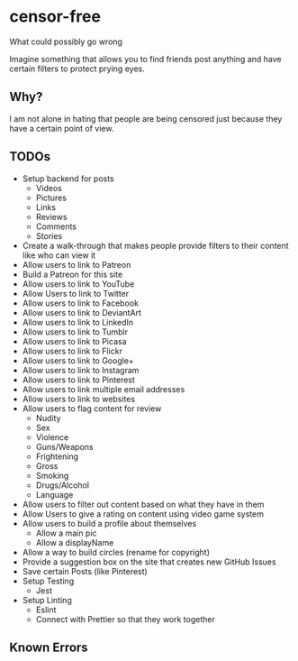 # censor-free

What could possibly go wrong

Imagine something that allows you to find friends post anything and have certain filters to protect prying eyes.

## Why?

I am not alone in hating that people are being censored just because they have a certain point of view.

## TODOs

- Setup backend for posts
  - Videos
  - Pictures
  - Links
  - Reviews
  - Comments
  - Stories
- Create a walk-through that makes people provide filters to their content like who can view it
- Allow users to link to Patreon
- Build a Patreon for this site
- Allow users to link to YouTube
- Allow Users to link to Twitter
- Allow users to link to Facebook
- Allow users to link to DeviantArt
- Allow users to link to LinkedIn
- Allow users to link to Tumblr
- Allow users to link to Picasa
- Allow users to link to Flickr
- Allow users to link to Google+
- Allow users to link to Instagram
- Allow users to link to Pinterest
- Allow users to link multiple email addresses
- Allow users to link to websites
- Allow users to flag content for review
  - Nudity
  - Sex
  - Violence
  - Guns/Weapons
  - Frightening
  - Gross
  - Smoking
  - Drugs/Alcohol
  - Language
- Allow users to filter out content based on what they have in them
- Allow Users to give a rating on content using video game system
- Allow users to build a profile about themselves
  - Allow a main pic
  - Allow a displayName
- Allow a way to build circles (rename for copyright)
- Provide a suggestion box on the site that creates new GitHub Issues
- Save certain Posts (like Pinterest)
- Setup Testing
  - Jest
- Setup Linting
  - Eslint
  - Connect with Prettier so that they work together

## Known Errors
